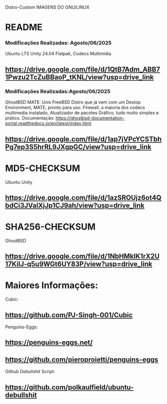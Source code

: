  Distro-Custom
IMAGENS DO GNU/LINUX
# README

### Modificações Realizadas: Agosto/06/2025
Ubuntu LTS Unity 24.04 
Flatpak, Codecs Multimídia

## https://drive.google.com/file/d/1QtB7Adm_ABB71Pwzu2TcZuBBaoP_tKNL/view?usp=drive_link


### Modificações Realizadas:Agosto/06/2025
GhostBSD MATE: Unix FreeBSD Distro que já vem com um Destop Environment, MATE, pronto para uso.
Firewall, a maioria dos codecs multimedia instalado, Atualizador de pacotes Gráfico, tudo muito simples e prático. Documentação: https://ghostbsd-documentation-portal.readthedocs.io/en/latest/index.html

## https://drive.google.com/file/d/1ap7jVPcYCSTbhPg7ep3S5hrRL9JXgpGC/view?usp=drive_link


# MD5-CHECKSUM

Ubuntu Unity
##  https://drive.google.com/file/d/1azSROUjz6ot4QbdCi3JVaIXjJp1CJ9ah/view?usp=drive_link

# SHA256-CHECKSUM
GhostBSD 
## https://drive.google.com/file/d/1NbHMkIK1rX2U17KilJ-q5u9WGt6UY83P/view?usp=drive_link

# Maiores Informações:

Cubic:
## https://github.com/PJ-Singh-001/Cubic

Penguins-Eggs:
## https://penguins-eggs.net/
## https://github.com/pieroproietti/penguins-eggs

Github Debullshit Script:
## https://github.com/polkaulfield/ubuntu-debullshit
